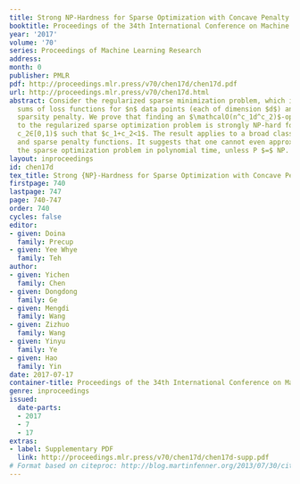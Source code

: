 ```yaml
---
title: Strong NP-Hardness for Sparse Optimization with Concave Penalty Functions
booktitle: Proceedings of the 34th International Conference on Machine Learning
year: '2017'
volume: '70'
series: Proceedings of Machine Learning Research
address: 
month: 0
publisher: PMLR
pdf: http://proceedings.mlr.press/v70/chen17d/chen17d.pdf
url: http://proceedings.mlr.press/v70/chen17d.html
abstract: Consider the regularized sparse minimization problem, which involves empirical
  sums of loss functions for $n$ data points (each of dimension $d$) and a nonconvex
  sparsity penalty. We prove that finding an $\mathcalO(n^c_1d^c_2)$-optimal solution
  to the regularized sparse optimization problem is strongly NP-hard for any $c_1,
  c_2∈[0,1)$ such that $c_1+c_2<1$. The result applies to a broad class of loss functions
  and sparse penalty functions. It suggests that one cannot even approximately solve
  the sparse optimization problem in polynomial time, unless P $=$ NP.
layout: inproceedings
id: chen17d
tex_title: Strong {NP}-Hardness for Sparse Optimization with Concave Penalty Functions
firstpage: 740
lastpage: 747
page: 740-747
order: 740
cycles: false
editor:
- given: Doina
  family: Precup
- given: Yee Whye
  family: Teh
author:
- given: Yichen
  family: Chen
- given: Dongdong
  family: Ge
- given: Mengdi
  family: Wang
- given: Zizhuo
  family: Wang
- given: Yinyu
  family: Ye
- given: Hao
  family: Yin
date: 2017-07-17
container-title: Proceedings of the 34th International Conference on Machine Learning
genre: inproceedings
issued:
  date-parts:
  - 2017
  - 7
  - 17
extras:
- label: Supplementary PDF
  link: http://proceedings.mlr.press/v70/chen17d/chen17d-supp.pdf
# Format based on citeproc: http://blog.martinfenner.org/2013/07/30/citeproc-yaml-for-bibliographies/
---
```

